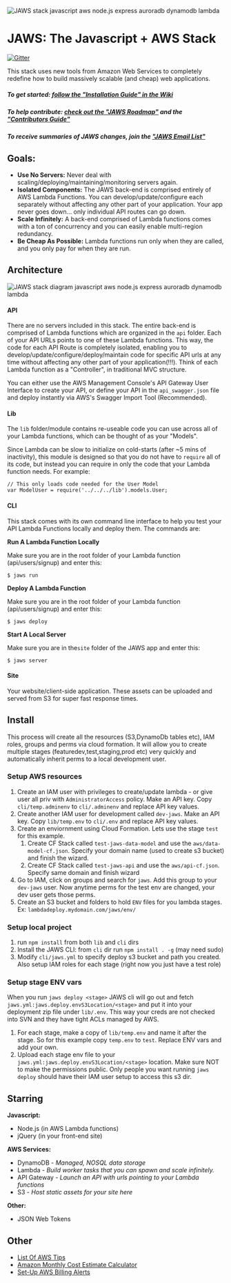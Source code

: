 ![JAWS stack javascript aws node.js express auroradb dynamodb lambda](https://github.com/servant-app/JAWS/blob/master/site/public/img/jaws_logo_javascript_aws.png)

JAWS: The Javascript + AWS Stack
=================================

[![Gitter](https://badges.gitter.im/Join%20Chat.svg)](https://gitter.im/jaws-stack/JAWS?utm_source=badge&utm_medium=badge&utm_campaign=pr-badge)

This stack uses new tools from Amazon Web Services to completely redefine how to build massively scalable (and cheap) web applications.  

##### To get started: [follow the "Installation Guide" in the Wiki](https://github.com/servant-app/JAWS/wiki/JAWS-Installation)
##### To help contribute: [check out the "JAWS Roadmap"](https://trello.com/b/tYOrT6nA/jaws-roadmap) and the ["Contributors Guide"](https://github.com/jaws-stack/JAWS/blob/master/CONTRIBUTING.md)
##### To receive summaries of JAWS changes, join the ["JAWS Email List"](http://eepurl.com/bvz5Nj)

## Goals:

 - **Use No Servers:** Never deal with scaling/deploying/maintaining/monitoring servers again.
 -  **Isolated Components:** The JAWS back-end is comprised entirely of AWS Lambda Functions.  You can develop/update/configure each separately without affecting any other part of your application.  Your app never goes down...  only individual API routes can go down.
 - **Scale Infinitely:**  A back-end comprised of Lambda functions comes with a ton of concurrency and you can easily enable multi-region redundancy.
 - **Be Cheap As Possible:**  Lambda functions run only when they are called, and you only pay for when they are run.


## Architecture

![JAWS stack diagram javascript aws node.js express auroradb dynamodb lambda](https://github.com/servant-app/JAWS/blob/master/site/public/img/jaws_diagram_javascript_aws.png)

#### API
There are no servers included in this stack.  The entire back-end is comprised of Lambda functions which are organized in the `api` folder.  Each of your API URLs points to one of these Lambda functions.  This way, the code for each API Route is completely isolated, enabling you to develop/update/configure/deploy/maintain code for specific API urls at any time without affecting any other part of your application(!!!).  Think of each Lambda function as a "Controller", in traditional MVC structure.

You can either use the AWS Management Console's API Gateway User Interface to create your API, or define your API in the `api_swagger.json` file and deploy instantly via AWS's Swagger Import Tool (Recommended).

#### Lib
The `lib` folder/module contains re-useable code you can use across all of your Lambda functions, which can be thought of as your "Models".

Since Lambda can be slow to initialize on cold-starts (after ~5 mins of inactivity), this module is designed so that you do not have to `require` all of its code, but instead you can require in only the code that your Lambda function needs.  For example:

    // This only loads code needed for the User Model
    var ModelUser = require('../../../lib').models.User;

#### CLI
This stack comes with its own command line interface to help you test your API Lambda Functions locally and deploy them.  The commands are:

**Run A Lambda Function Locally**

Make sure you are in the root folder of your Lambda function (api/users/signup) and enter this:

    $ jaws run

**Deploy A Lambda Function**

Make sure you are in the root folder of your Lambda function (api/users/signup) and enter this:

    $ jaws deploy

**Start A Local Server**

Make sure you are in the`site` folder of the JAWS app and enter this:

    $ jaws server


#### Site
Your website/client-side application.  These assets can be uploaded and served from S3 for super fast response times.

## Install

This process will create all the resources (S3,DynamoDb tables etc), IAM roles, groups and perms via cloud formation.  It will allow you to create multiple stages (featuredev,test,staging,prod etc) very quickly and automatically inherit perms to a local development user.

### Setup AWS resources

1.  Create an IAM user with privileges to create/update lambda - or give user all priv with `AdministratorAccess` policy. Make an API key. Copy `cli/temp.adminenv` to `cli/.adminenv` and replace API key values.
1.  Create another IAM user for development called `dev-jaws`.  Make an API key. Copy `lib/temp.env` to `cli/.env` and replace API key values.
1.  Create an enviornment using Cloud Formation. Lets use the stage `test` for this example.
    1.  Create CF Stack called `test-jaws-data-model` and use the `aws/data-model-cf.json`.  Specify your domain name (used to create s3 bucket) and finish the wizard.
    1.  Create CF Stack called `test-jaws-api` and use the `aws/api-cf.json`.  Specify same domain and finish wizard
1.  Go to IAM, click on groups and search for `jaws`. Add this group to your `dev-jaws` user.  Now anytime perms for the test env are changed, your dev user gets those perms.
1.  Create an S3 bucket and folders to hold `ENV` files for you lambda stages.  Ex: `lambdadeploy.mydomain.com/jaws/env/`

### Setup local project

1.  run `npm install` from both `lib` and `cli` dirs
1.  Install the JAWS CLI: from `cli` dir run `npm install . -g` (may need sudo)
1.  Modify `cli/jaws.yml` to specify deploy s3 bucket and path you created.  Also setup IAM roles for each stage (right now you just have a test role)

### Setup stage ENV vars

When you run `jaws deploy <stage>` JAWS cli will go out and fetch `jaws.yml:jaws.deploy.envS3Location/<stage>` and put it into your deployment zip file under `lib/.env`.  This way your creds are not checked into SVN and they have tight ACLs managed by AWS.

1.  For each stage, make a copy of `lib/temp.env` and name it after the stage. So for this example copy `temp.env` to `test`. Replace ENV vars and add your own.
1.  Upload each stage env file to your `jaws.yml:jaws.deploy.envS3Location/<stage>` location. Make sure NOT to make the permissions public.  Only people you want running `jaws deploy` should have their IAM user setup to access this s3 dir.

## Starring

**Javascript:**
- Node.js (in AWS Lambda functions)
- jQuery (in your front-end site)

**AWS Services:**
- DynamoDB - *Managed, NOSQL data storage*
- Lambda - *Build worker tasks that you can spawn and scale infinitely.*
- API Gateway - *Launch an API with urls pointing to your Lambda functions*
- S3 - *Host static assets for your site here*

**Other:**
- JSON Web Tokens



## Other
* [List Of AWS Tips](https://wblinks.com/notes/aws-tips-i-wish-id-known-before-i-started/)
* [Amazon Monthly Cost Estimate Calculator](http://calculator.s3.amazonaws.com/index.html)
* [Set-Up AWS Billing Alerts](http://docs.aws.amazon.com/awsaccountbilling/latest/aboutv2/monitor-charges.html)